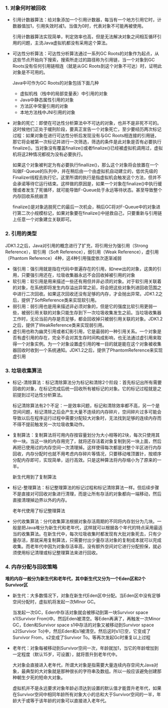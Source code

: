 ### 1. 对象何时被回收

- 引用计数器算法：给对象添加一个引用计数器，每当有一个地方引用它时，计数器值加1，引用失效时减1。当值为0时，代表对象不可能再被使用。

  引用计数器算法实现简单，判定效率也高，但是无法解决对象之间相互循环引用的问题，主流Java虚拟机都没有采用这个算法。

- 可达性分析算法：可达性分析算法通过一系列GC Roots的对象作为起点，从这些节点开始向下搜索，搜索所走过的路径称为引用链，当一个对象到GC Roots没有任何引用链相连（就是从GC Roots到这个对象不可达）时，证明此对象是不可用的。

  Java中可作为GC Roots的对象包括下面几种

  - 虚拟机栈（栈中的局部变量表）中引用的对象
  - Java中静态属性引用的对象
  - 方法区中常量引用的对象
  - 本地方法栈中JNI引用的对象

- 对象的死亡：即使在可达性分析算法中不可达的对象，也并不是非死不可的。这时候他们正处于缓刑阶段，要真正宣告一个对象死亡，至少要经历两次标记过程：如果对象在进行可达性分析后发现没有与GC Roots相连接的引用链，那它将会被第一次标记并进行一次筛选，筛选的条件是此对象是否有必要执行finalize()。当对象没有覆盖finalize()或者finalize()已经被虚拟机调用过，虚拟机将这2种情况都视为没有必要执行。

  如果这个对象被判定为有必要执行finallize()，那么这个对象将会放置在一个叫做F-Queue的队列中，并在稍后由一个由虚拟机自动建立的，低优先级的Finalizer线程去执行它。这里所谓的执行是指虚拟机会触发这个方法，但并不会承诺等待它运行结束。这样做的原因是，如果一个对象在finalize()中执行缓慢或者发生了死循环，就可能导致F-Queue处于永远等待状态。甚至导致整个内存回收系统崩溃

  finalize()是对象逃脱死亡的最后一次机会，稍后GC将对F-Queue中的对象进行第二次小规模标记，如果对象要在finalize()中拯救自己，只要重新与引用链上任意一个对象建立关联即可。

### 2. 引用的类型

JDK1.2之后，Java对引用的概念进行了扩充，将引用分为强引用（Strong Reference），软引用（Soft Reference），弱引用（Weak Reference），虚引用（Phantom Reference）4种，这4种引用强度依次逐渐减弱

- 强引用：强引用就是指在代码中普遍存在的引用，如new出的对象，这类的引用，只要强引用还在，垃圾收集器永远不会回收掉被引用的对象
- 软引用：软引用是用来描述一些还有用但并非必须的对象。对于软引用关联着的对象，在系统即将发生内存溢出异常之前，将会把这些对象列进回收范围之中进行二次回收。如果这次回收还没有足够的内存，才会抛出异常。JDK1.2之后，提供了SoftReference类来实现软引用。
- 弱引用：弱引用也是用来描述非必须对象的，但是它的强度比软引用更弱一些，被弱引用关联的对象只能生存到下一次垃圾收集发生之前。当垃圾收集器工作时，无论当前内存是否足够，都会回收掉只被弱引用关联的对象。JDK1.2之后，提供了WeakReference类来实现弱引用。
- 虚引用也称为幽灵引用或者幻影引用，它是最弱的一种引用关系。一个对象是否有虚引用的存在，完全不会对其生存时间构成影响，也无法通过虚引用来取得一个对象实例。为一个对象设置虚引用的唯一目的就是能在这个对象被收集器回收时收到一个系统通知。JDK1.2之后，提供了PhantomReference来实现虚引用

### 3. 垃圾收集算法

- 标记-清除算法：标记清除算法分为标记和清除2个阶段：首先标记出所有需要回收的对象，在标记完成后统一回收所有被标记的对象。它的标记过程就是之前提到过可达性分析算法。

  标记清除算法有2个不足：一是效率问题，标记和清除效率都不高，另一个是空间问题，标记清除之后会产生大量不连续的内存碎片，空间碎片过多可能会导致以后在程序运行过程中需要分配较大对象时，无法找到足够的连续内存而不得不提前触发另一次垃圾收集动作。

- 复制算法：复制算法将可用内存按容量划分为大小相等的2块，每次只使用其中一块。当这一块的内存用完了，就将还存活着对象复制到另一块上面，然后再把已使用过的内存空间一次清理掉。这样使得每次都是对整个半区进行内存回收，内存分配时也就不用考虑内存碎片等情况，只要移动堆顶置针，按顺序分配内存即可，实现简单，运行高效。只是这种算法将内存缩小为了原来的一半。

  新生代用到了复制算法

- 标记-整理算法：标记整理算法的标记过程和标记清除算法一样。但后续步骤不是直接对可回收对象进行清理，而是让所有存活的对象都向一端移动，然后直接清理掉边界以外的内存。

  老年代使用了标记整理算法

- 分代收集算法：分代收集算法根据对象存活周期的不同将内存划分为几块。一般是把Java堆分为新生代和老年代，这样就可以根据各个年代的特点采用最适当的收集算法。在新生代中，每次垃圾收集时都发现有大批对象死去，只有少量存活，那就采用复制算法，只需要付出少量存活对象的复制成本就可以完成收集。而老年代中因为对象存活率高，没有额外空间对它进行分配担保，就必须使用标记清理或标记整理算法来进行回收。

### 4. 内存分配与回收策略

**堆的内存一般分为新生代和老年代，其中新生代又分为一个Eden区和2个Survivor区**

- 新生代：大多数情况下，对象在新生代Eden区中分配。当Eden区中没有足够空间分配时，虚拟机将发起一次MInor GC。

  当发起一次GC，Eden中存活对象就会被移动到第一块Survivor space s1(Survivor From)中。然后Eden被清空。等Eden再满了，再触发一次Minor GC，Eden和Survivor space s1中存活的对象又被移动到Survivor space s2(Survivor To)中，然后Eden和s1被清空。然后这时s1已空，它变成了Survivor From，s2变成了Survivor To。等再次发起Gc时重复以上过程

  

- 老年代：对象每被移动到Survivor空间一次，年龄就加1，当它的年龄增加到一定程度（默认15岁，可设置），就将晋升到老年代中。

  大对象会直接进入老年代，所谓大对象是指需要大量连续内存空间大Java对象，最典型的大对象就是那种很长的字符串及数组。所以一般应该避免创建那种朝生夕死的短命大对象。

  虚拟机并不是永远要求对象年龄必须达到设置的默认值才能晋升老年代，如果在Survivor空间中相同年龄所有对象大小的总和大于Survivor空间的一半，年龄大于或等于该年龄的对象可以直接进入老年代。